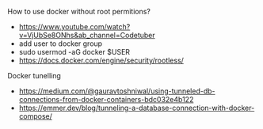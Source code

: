 How to use docker without root permitions?
 - https://www.youtube.com/watch?v=VjUbSe8ONhs&ab_channel=Codetuber
 - add user to docker group
 - sudo usermod -aG docker $USER
 - https://docs.docker.com/engine/security/rootless/

Docker tunelling
 - https://medium.com/@gauravtoshniwal/using-tunneled-db-connections-from-docker-containers-bdc032e4b122
 - https://emmer.dev/blog/tunneling-a-database-connection-with-docker-compose/
